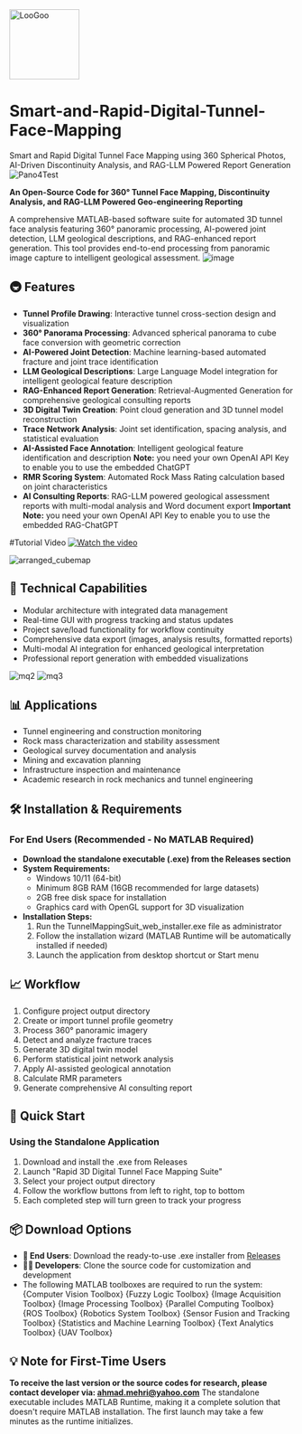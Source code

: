 
<img width="124" height="124" alt="LooGoo" src="https://github.com/user-attachments/assets/05aeb7fb-51d3-4985-a2b8-fdb9c1645369" />

# Smart-and-Rapid-Digital-Tunnel-Face-Mapping
Smart and Rapid Digital Tunnel Face Mapping using 360 Spherical Photos, AI-Driven Discontinuity Analysis, and RAG-LLM Powered Report Generation
![Pano4Test](https://github.com/user-attachments/assets/1aef053a-a906-40fa-a978-95957b37929f)

**An Open-Source Code for 360° Tunnel Face Mapping, Discontinuity Analysis, and RAG-LLM Powered Geo-engineering Reporting**

A comprehensive MATLAB-based software suite for automated 3D tunnel face analysis featuring 360° panoramic processing, AI-powered joint detection, LLM geological descriptions, and RAG-enhanced report generation. This tool provides end-to-end processing from panoramic image capture to intelligent geological assessment.
![image](https://github.com/user-attachments/assets/652408a9-c786-4663-a4d4-e0087fca3772)

## 🚇 Features

- **Tunnel Profile Drawing**: Interactive tunnel cross-section design and visualization
- **360° Panorama Processing**: Advanced spherical panorama to cube face conversion with geometric correction
- **AI-Powered Joint Detection**: Machine learning-based automated fracture and joint trace identification
- **LLM Geological Descriptions**: Large Language Model integration for intelligent geological feature description
- **RAG-Enhanced Report Generation**: Retrieval-Augmented Generation for comprehensive geological consulting reports
- **3D Digital Twin Creation**: Point cloud generation and 3D tunnel model reconstruction
- **Trace Network Analysis**: Joint set identification, spacing analysis, and statistical evaluation
- **AI-Assisted Face Annotation**: Intelligent geological feature identification and description
  **Note:** you need your own OpenAI API Key to enable you to use the embedded ChatGPT
- **RMR Scoring System**: Automated Rock Mass Rating calculation based on joint characteristics
- **AI Consulting Reports**: RAG-LLM powered geological assessment reports with multi-modal analysis and Word document export
  **Important Note:** you need your own OpenAI API Key to enable you to use the embedded RAG-ChatGPT

#Tutorial Video
[![Watch the video](https://img.youtube.com/vi/hJ16xQeTYZ4/0.jpg)](https://youtu.be/hJ16xQeTYZ4)
  
![arranged_cubemap](https://github.com/user-attachments/assets/3e3e845b-648f-4904-8a41-73108401d104)


## 🔧 Technical Capabilities

- Modular architecture with integrated data management
- Real-time GUI with progress tracking and status updates
- Project save/load functionality for workflow continuity
- Comprehensive data export (images, analysis results, formatted reports)
- Multi-modal AI integration for enhanced geological interpretation
- Professional report generation with embedded visualizations

![mq2](https://github.com/user-attachments/assets/ff48474e-3963-485f-9236-872b25af5288)
![mq3](https://github.com/user-attachments/assets/57c8337f-4a1b-4a17-99eb-f595f1086a58)


## 📊 Applications

- Tunnel engineering and construction monitoring
- Rock mass characterization and stability assessment
- Geological survey documentation and analysis
- Mining and excavation planning
- Infrastructure inspection and maintenance
- Academic research in rock mechanics and tunnel engineering

## 🛠️ Installation & Requirements

### For End Users (Recommended - No MATLAB Required)
- **Download the standalone executable (.exe) from the Releases section**
- **System Requirements:**
  - Windows 10/11 (64-bit)
  - Minimum 8GB RAM (16GB recommended for large datasets)
  - 2GB free disk space for installation
  - Graphics card with OpenGL support for 3D visualization
- **Installation Steps:**
  1. Run the TunnelMappingSuit_web_installer.exe file as administrator
  2. Follow the installation wizard (MATLAB Runtime will be automatically installed if needed)
  3. Launch the application from desktop shortcut or Start menu

## 📈 Workflow

1. Configure project output directory
2. Create or import tunnel profile geometry
3. Process 360° panoramic imagery
4. Detect and analyze fracture traces
5. Generate 3D digital twin model
6. Perform statistical joint network analysis
7. Apply AI-assisted geological annotation
8. Calculate RMR parameters
9. Generate comprehensive AI consulting report

## 🚀 Quick Start

### Using the Standalone Application
1. Download and install the .exe from Releases
2. Launch "Rapid 3D Digital Tunnel Face Mapping Suite"
3. Select your project output directory
4. Follow the workflow buttons from left to right, top to bottom
5. Each completed step will turn green to track your progress

## 📦 Download Options

- **🎯 End Users**: Download the ready-to-use .exe installer from [Releases](https://github.com/ahmadmehri/Smart-and-Rapid-Digital-Tunnel-Face-Mapping-/blob/main/TunnelMappingSuit_web_installer.exe)
- **👨‍💻 Developers**: Clone the source code for customization and development
- The following MATLAB toolboxes are required to run the system:
    {Computer Vision Toolbox}
    {Fuzzy Logic Toolbox}
    {Image Acquisition Toolbox}
    {Image Processing Toolbox}
    {Parallel Computing Toolbox}
    {ROS Toolbox}
    {Robotics System Toolbox}
    {Sensor Fusion and Tracking Toolbox}
    {Statistics and Machine Learning Toolbox}
    {Text Analytics Toolbox}
    {UAV Toolbox}

## 💡 Note for First-Time Users
**To receive the last version or the source codes for research, please contact developer via: ahmad.mehri@yahoo.com**
The standalone executable includes MATLAB Runtime, making it a complete solution that doesn't require MATLAB installation. The first launch may take a few minutes as the runtime initializes.
